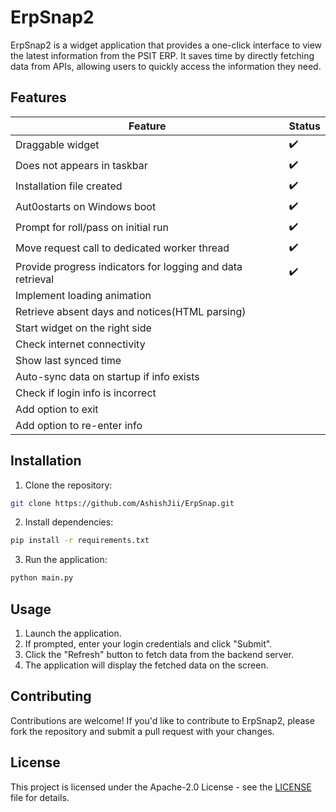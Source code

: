# ErpSnap2

ErpSnap2 is a widget application that provides a one-click interface to view the latest information from the PSIT ERP. It saves time by directly fetching data from APIs, allowing users to quickly access the information they need.

## Features

| Feature | Status |
|-|-|
| Draggable widget | ✔️ |
| Does not appears in taskbar | ✔️ |
| Installation file created | ✔️ |
| Aut0ostarts on Windows boot | ✔️ |
| Prompt for roll/pass on initial run | ✔️ |
| Move request call to dedicated worker thread | ✔️ |
| Provide progress indicators for logging and data retrieval | ✔️ |
| Implement loading animation |  |
| Retrieve absent days and notices(HTML parsing) |  |
| Start widget on the right side |  |
| Check internet connectivity |  |
| Show last synced time |  |
| Auto-sync data on startup if info exists |  |
| Check if login info is incorrect |  |
| Add option to exit |  |
| Add option to re-enter info |  |

## Installation

1. Clone the repository:
```bash
git clone https://github.com/AshishJii/ErpSnap.git
```
2. Install dependencies:
```bash
pip install -r requirements.txt
```
3. Run the application:
```bash
python main.py
```

## Usage

1. Launch the application.
2. If prompted, enter your login credentials and click "Submit".
3. Click the "Refresh" button to fetch data from the backend server.
4. The application will display the fetched data on the screen.

## Contributing

Contributions are welcome! If you'd like to contribute to ErpSnap2, please fork the repository and submit a pull request with your changes.

## License

This project is licensed under the Apache-2.0 License - see the [LICENSE](LICENSE) file for details.

